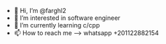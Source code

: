 - 👋 Hi, I’m @farghl2
- 👀 I’m interested in software engineer
- 🌱 I’m currently learning c/cpp 
- 📫 How to reach me --> whatsapp +201122882154

<!---
farghl2/farghl2 is a ✨ special ✨ repository because its `README.md` (this file) appears on your GitHub profile.
You can click the Preview link to take a look at your changes.
--->
